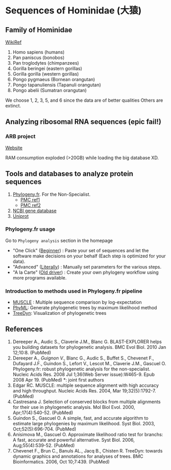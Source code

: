 # Sequences of Hominidae (大猿)

## Family of Hominidae

[WikiRef](https://en.wikipedia.org/wiki/Hominidae)

1. Homo sapiens (humans)
2. Pan paniscus (bonobos)
3. Pan troglodytes (chimpanzees)
4. Gorilla beringei (eastern gorillas)
5. Gorilla gorilla (western gorillas)
6. Pongo pygmaeus (Bornean orangutan)
7. Pongo tapanuliensis (Tapanuli orangutan)
8. Pongo abelii (Sumatran orangutan)

We choose 1, 2, 3, 5, and 6 since the data are of better qualities
Others are extinct.

## Analyzing ribosomal RNA sequences (epic fail!)

### ARB project

[Website](https://www.arb-silva.de/)

RAM consumption exploded (>20GB) while loading the big database XD.

## Tools and databases to analyze protein sequences

1. [Phylogeny.fr](http://www.phylogeny.fr/). For the Non-Specialist.
    - [PMC ref1](https://www.ncbi.nlm.nih.gov/pmc/articles/PMC2447785/)
    - [PMC ref2](https://www.ncbi.nlm.nih.gov/pmc/articles/PMC2821324/)
2. [NCBI gene database](https://www.ncbi.nlm.nih.gov/gene?Db=gene)
3. [Uniprot](https://www.uniprot.org)

### Phylogeny.fr usage

Go to `Phylogeny analysis` section in the homepage

- "One Click" ([Beginner](http://www.phylogeny.fr/simple_phylogeny.cgi)) :
    Paste your set of sequences and let the software make decisions on your behalf (Each step is optimized for your data).
- "Advanced" ([Literally](http://www.phylogeny.fr/advanced.cgi)) :
    Manually set parameters for the various steps.
- "A la Carte" ([Old driver](http://www.phylogeny.fr/alacarte.cgi)) :
    Create your own phylogeny workflow using more programs available.

### Introduction to methods used in Phylogeny.fr pipeline

- [MUSCLE](http://www.drive5.com/muscle/muscle.html) : Multiple sequence comparison by log-expectation
- [PhyML](http://www.atgc-montpellier.fr/phyml/usersguide.php?type=command): Generate phylogenetic trees by maximum likelihood method
- [TreeDyn](http://www.treedyn.org/): Visualization of phylogenetic trees


## References

1. Dereeper A., Audic S., Claverie J.M., Blanc G. BLAST-EXPLORER helps you building datasets for phylogenetic analysis. BMC Evol Biol. 2010 Jan 12;10:8. (PubMed)
2. Dereeper A.*, Guignon V.*, Blanc G., Audic S., Buffet S., Chevenet F., Dufayard J.F., Guindon S., Lefort V., Lescot M., Claverie J.M., Gascuel O. Phylogeny.fr: robust phylogenetic analysis for the non-specialist. Nucleic Acids Res. 2008 Jul 1;36(Web Server issue):W465-9. Epub 2008 Apr 19. (PubMed) *: joint first authors
3. Edgar RC. MUSCLE: multiple sequence alignment with high accuracy and high throughput. Nucleic Acids Res. 2004, Mar 19;32(5):1792-7. (PubMed)
4. Castresana J. Selection of conserved blocks from multiple alignments for their use in phylogenetic analysis. Mol Biol Evol. 2000, Apr;17(4):540-52. (PubMed)
5. Guindon S., Gascuel O. A simple, fast, and accurate algorithm to estimate large phylogenies by maximum likelihood. Syst Biol. 2003, Oct;52(5):696-704. (PubMed)
6. Anisimova M., Gascuel O. Approximate likelihood ratio test for branchs: A fast, accurate and powerful alternative. Syst Biol. 2006, Aug;55(4):539-52. (PubMed)
7. Chevenet F., Brun C., Banuls AL., Jacq B., Chisten R. TreeDyn: towards dynamic graphics and annotations for analyses of trees. BMC Bioinformatics. 2006, Oct 10;7:439. (PubMed)
